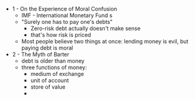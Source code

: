 - 1 - On the Experience of Moral Confusion
  - IMF - International Monetary Fund s
  - "Surely one has to pay one's debts"
    - Zero-risk debt actually doesn't make sense
    - that's how risk is priced 
  - Most people believe two things at once: lending money is evil, but paying debt is moral
- 2 - The Myth of Barter
  - debt is older than money
  - three functions of money:
    - medium of exchange
    - unit of account
    - store of value
    - 
